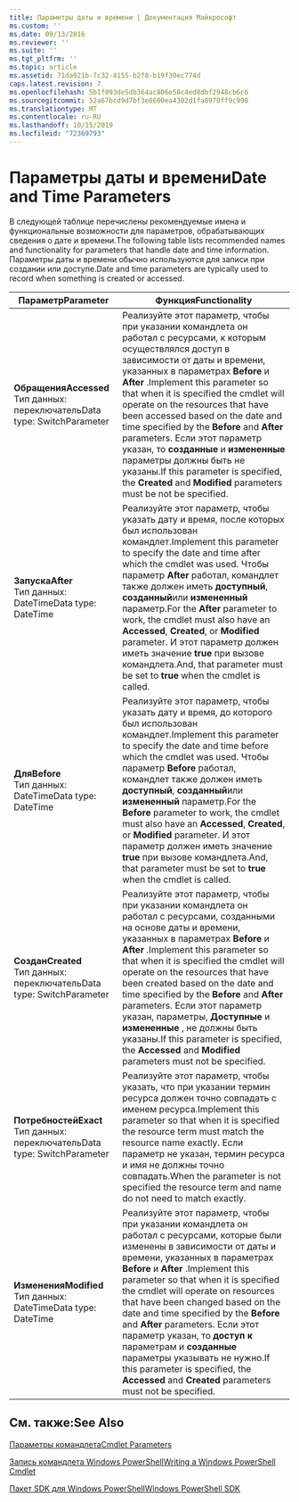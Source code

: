 ```yaml
---
title: Параметры даты и времени | Документация Майкрософт
ms.custom: ''
ms.date: 09/13/2016
ms.reviewer: ''
ms.suite: ''
ms.tgt_pltfrm: ''
ms.topic: article
ms.assetid: 71da921b-7c32-4155-b2f8-b19f30ec774d
caps.latest.revision: 7
ms.openlocfilehash: 5b1f093de5db364ac806e58c4ed8dbf2948cb6c6
ms.sourcegitcommit: 52a67bcd9d7bf3e8600ea4302d1fa8970ff9c998
ms.translationtype: MT
ms.contentlocale: ru-RU
ms.lasthandoff: 10/15/2019
ms.locfileid: "72369793"
---
```

# <a name="date-and-time-parameters"></a><span data-ttu-id="0a838-102">Параметры даты и времени</span><span class="sxs-lookup"><span data-stu-id="0a838-102">Date and Time Parameters</span></span>

<span data-ttu-id="0a838-103">В следующей таблице перечислены рекомендуемые имена и функциональные возможности для параметров, обрабатывающих сведения о дате и времени.</span><span class="sxs-lookup"><span data-stu-id="0a838-103">The following table lists recommended names and functionality for parameters that handle date and time information.</span></span> <span data-ttu-id="0a838-104">Параметры даты и времени обычно используются для записи при создании или доступе.</span><span class="sxs-lookup"><span data-stu-id="0a838-104">Date and time parameters are typically used to record when something is created or accessed.</span></span>

|<span data-ttu-id="0a838-105">Параметр</span><span class="sxs-lookup"><span data-stu-id="0a838-105">Parameter</span></span>|<span data-ttu-id="0a838-106">Функция</span><span class="sxs-lookup"><span data-stu-id="0a838-106">Functionality</span></span>|
|---|---|
|<span data-ttu-id="0a838-107">**Обращения**</span><span class="sxs-lookup"><span data-stu-id="0a838-107">**Accessed**</span></span><br><span data-ttu-id="0a838-108">Тип данных: переключатель</span><span class="sxs-lookup"><span data-stu-id="0a838-108">Data type: SwitchParameter</span></span>|<span data-ttu-id="0a838-109">Реализуйте этот параметр, чтобы при указании командлета он работал с ресурсами, к которым осуществлялся доступ в зависимости от даты и времени, указанных в параметрах **Before** и **After** .</span><span class="sxs-lookup"><span data-stu-id="0a838-109">Implement this parameter so that when it is specified the cmdlet will operate on the resources that have been accessed based on the date and time specified by the **Before** and **After** parameters.</span></span> <span data-ttu-id="0a838-110">Если этот параметр указан, то **созданные** и **измененные** параметры должны быть не указаны.</span><span class="sxs-lookup"><span data-stu-id="0a838-110">If this parameter is specified, the **Created** and **Modified** parameters must be not be specified.</span></span>|
|<span data-ttu-id="0a838-111">**Запуска**</span><span class="sxs-lookup"><span data-stu-id="0a838-111">**After**</span></span><br><span data-ttu-id="0a838-112">Тип данных: DateTime</span><span class="sxs-lookup"><span data-stu-id="0a838-112">Data type: DateTime</span></span>|<span data-ttu-id="0a838-113">Реализуйте этот параметр, чтобы указать дату и время, после которых был использован командлет.</span><span class="sxs-lookup"><span data-stu-id="0a838-113">Implement this parameter to specify the date and time after which the cmdlet was used.</span></span> <span data-ttu-id="0a838-114">Чтобы параметр **After** работал, командлет также должен иметь **доступный**, **созданный**или **измененный** параметр.</span><span class="sxs-lookup"><span data-stu-id="0a838-114">For the **After** parameter to work, the cmdlet must also have an **Accessed**, **Created**, or **Modified** parameter.</span></span> <span data-ttu-id="0a838-115">И этот параметр должен иметь значение **true** при вызове командлета.</span><span class="sxs-lookup"><span data-stu-id="0a838-115">And, that parameter must be set to **true** when the cmdlet is called.</span></span>|
|<span data-ttu-id="0a838-116">**Для**</span><span class="sxs-lookup"><span data-stu-id="0a838-116">**Before**</span></span><br><span data-ttu-id="0a838-117">Тип данных: DateTime</span><span class="sxs-lookup"><span data-stu-id="0a838-117">Data type: DateTime</span></span>|<span data-ttu-id="0a838-118">Реализуйте этот параметр, чтобы указать дату и время, до которого был использован командлет.</span><span class="sxs-lookup"><span data-stu-id="0a838-118">Implement this parameter to specify the date and time before which the cmdlet was used.</span></span> <span data-ttu-id="0a838-119">Чтобы параметр **Before** работал, командлет также должен иметь **доступный**, **созданный**или **измененный** параметр.</span><span class="sxs-lookup"><span data-stu-id="0a838-119">For the **Before** parameter to work, the cmdlet must also have an **Accessed**, **Created**, or **Modified** parameter.</span></span> <span data-ttu-id="0a838-120">И этот параметр должен иметь значение **true** при вызове командлета.</span><span class="sxs-lookup"><span data-stu-id="0a838-120">And, that parameter must be set to **true** when the cmdlet is called.</span></span>|
|<span data-ttu-id="0a838-121">**Создан**</span><span class="sxs-lookup"><span data-stu-id="0a838-121">**Created**</span></span><br><span data-ttu-id="0a838-122">Тип данных: переключатель</span><span class="sxs-lookup"><span data-stu-id="0a838-122">Data type: SwitchParameter</span></span>|<span data-ttu-id="0a838-123">Реализуйте этот параметр, чтобы при указании командлета он работал с ресурсами, созданными на основе даты и времени, указанных в параметрах **Before** и **After** .</span><span class="sxs-lookup"><span data-stu-id="0a838-123">Implement this parameter so that when it is specified the cmdlet will operate on the resources that have been created based on the date and time specified by the **Before** and **After** parameters.</span></span> <span data-ttu-id="0a838-124">Если этот параметр указан, параметры, **Доступные** и **измененные** , не должны быть указаны.</span><span class="sxs-lookup"><span data-stu-id="0a838-124">If this parameter is specified, the **Accessed** and **Modified** parameters must not be specified.</span></span>|
|<span data-ttu-id="0a838-125">**Потребностей**</span><span class="sxs-lookup"><span data-stu-id="0a838-125">**Exact**</span></span><br><span data-ttu-id="0a838-126">Тип данных: переключатель</span><span class="sxs-lookup"><span data-stu-id="0a838-126">Data type: SwitchParameter</span></span>|<span data-ttu-id="0a838-127">Реализуйте этот параметр, чтобы указать, что при указании термин ресурса должен точно совпадать с именем ресурса.</span><span class="sxs-lookup"><span data-stu-id="0a838-127">Implement this parameter so that when it is specified the resource term must match the resource name exactly.</span></span> <span data-ttu-id="0a838-128">Если параметр не указан, термин ресурса и имя не должны точно совпадать.</span><span class="sxs-lookup"><span data-stu-id="0a838-128">When the parameter is not specified the resource term and name do not need to match exactly.</span></span>|
|<span data-ttu-id="0a838-129">**Изменения**</span><span class="sxs-lookup"><span data-stu-id="0a838-129">**Modified**</span></span><br><span data-ttu-id="0a838-130">Тип данных: DateTime</span><span class="sxs-lookup"><span data-stu-id="0a838-130">Data type: DateTime</span></span>|<span data-ttu-id="0a838-131">Реализуйте этот параметр, чтобы при указании командлета он работал с ресурсами, которые были изменены в зависимости от даты и времени, указанных в параметрах **Before** и **After** .</span><span class="sxs-lookup"><span data-stu-id="0a838-131">Implement this parameter so that when it is specified the cmdlet will operate on resources that have been changed based on the date and time specified by the **Before** and **After** parameters.</span></span> <span data-ttu-id="0a838-132">Если этот параметр указан, то **доступ к** параметрам и **созданные** параметры указывать не нужно.</span><span class="sxs-lookup"><span data-stu-id="0a838-132">If this parameter is specified, the **Accessed** and **Created** parameters must not be specified.</span></span>|
## <a name="see-also"></a><span data-ttu-id="0a838-133">См. также:</span><span class="sxs-lookup"><span data-stu-id="0a838-133">See Also</span></span>

[<span data-ttu-id="0a838-134">Параметры командлета</span><span class="sxs-lookup"><span data-stu-id="0a838-134">Cmdlet Parameters</span></span>](./cmdlet-parameters.md)

[<span data-ttu-id="0a838-135">Запись командлета Windows PowerShell</span><span class="sxs-lookup"><span data-stu-id="0a838-135">Writing a Windows PowerShell Cmdlet</span></span>](./writing-a-windows-powershell-cmdlet.md)

[<span data-ttu-id="0a838-136">Пакет SDK для Windows PowerShell</span><span class="sxs-lookup"><span data-stu-id="0a838-136">Windows PowerShell SDK</span></span>](../windows-powershell-reference.md)
